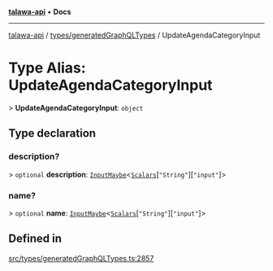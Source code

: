 [**talawa-api**](../../../README.md) • **Docs**

***

[talawa-api](../../../modules.md) / [types/generatedGraphQLTypes](../README.md) / UpdateAgendaCategoryInput

# Type Alias: UpdateAgendaCategoryInput

\> **UpdateAgendaCategoryInput**: `object`

## Type declaration

### description?

\> `optional` **description**: [`InputMaybe`](InputMaybe.md)\<[`Scalars`](Scalars.md)\[`"String"`\]\[`"input"`\]\>

### name?

\> `optional` **name**: [`InputMaybe`](InputMaybe.md)\<[`Scalars`](Scalars.md)\[`"String"`\]\[`"input"`\]\>

## Defined in

[src/types/generatedGraphQLTypes.ts:2857](https://github.com/PalisadoesFoundation/talawa-api/blob/92443bb6a5ff3ed66457149a509401986a82e570/src/types/generatedGraphQLTypes.ts#L2857)
